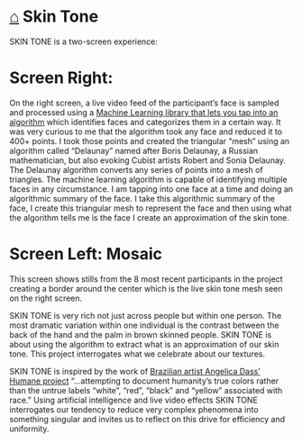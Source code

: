 # [⌂](./README.md) Skin Tone

SKIN TONE is a two-screen experience:

# Screen Right:

On the right screen, a live video feed of the participant’s face is sampled and processed using a
[Machine Learning library that lets you tap into an algorithm](https://learn.ml5js.org/#/reference/facemesh)
which identifies faces and categorizes them in a certain way. It was very curious to me that the algorithm took any face and reduced it to 400+ points. I took those points and created the triangular “mesh” using an algorithm called “Delaunay” named after Boris Delaunay, a Russian mathematician, but also evoking Cubist artists Robert and Sonia Delaunay. The Delaunay algorithm converts any series of points into a mesh of triangles. The machine learning algorithm is capable of identifying multiple faces in any circumstance. I am tapping into one face at a time and doing an algorithmic summary of the face. I take this algorithmic summary of the face, I create this triangular mesh to represent the face and then using what the algorithm tells me is the face I create an approximation of the skin tone.

# Screen Left: Mosaic

This screen shows stills from the 8 most recent participants in the project creating a border around the center which is the live skin tone mesh seen on the right screen.

SKIN TONE is very rich not just across people but within one person. The most dramatic variation within one individual is the contrast between the back of the hand and the palm in brown skinned people. SKIN TONE is about using the algorithm to extract what is an approximation of our skin tone. This project interrogates what we celebrate about our textures.

SKIN TONE is inspired by the work of
[Brazilian artist Angelica Dass’ Humane project](https://angelicadass.com/photography/humanae/)
“...attempting to document humanity’s true colors rather than the untrue labels “white”, “red”, “black” and “yellow” associated with race.” Using artificial intelligence and live video effects SKIN TONE interrogates our tendency to reduce very complex phenomena into something singular and invites us to reflect on this drive for efficiency and uniformity.
